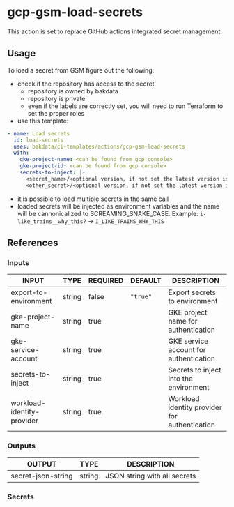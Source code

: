 # gcp-gsm-load-secrets

This action is set to replace GitHub actions integrated secret management.

## Usage

To load a secret from GSM figure out the following:

- check if the repository has access to the secret
  - repository is owned by bakdata
  - repository is private
  - even if the labels are correctly set, you will need to run Terraform to set the proper roles
- use this template:

```yaml
- name: Load secrets
  id: load-secrets
  uses: bakdata/ci-templates/actions/gcp-gsm-load-secrets
  with:
    gke-project-name: <can be found from gcp console>
    gke-project-id: <can be found from gcp console>
    secrets-to-inject: |-
      <secret_name>/<optional version, if not set the latest version is loaded>
      <other_secret>/<optional version, if not set the latest version is loaded>
```

- it is possible to load multiple secrets in the same call
- loaded secrets will be injected as environment variables and the name will be cannonicalized to SCREAMING_SNAKE_CASE. Example: `i-like_trains__why_this?` -> `I_LIKE_TRAINS_WHY_THIS`

## References

### Inputs

<!-- AUTO-DOC-INPUT:START - Do not remove or modify this section -->

| INPUT                      | TYPE   | REQUIRED | DEFAULT  | DESCRIPTION                                   |
| -------------------------- | ------ | -------- | -------- | --------------------------------------------- |
| export-to-environment      | string | false    | `"true"` | Export secrets to environment                 |
| gke-project-name           | string | true     |          | GKE project name for authentication           |
| gke-service-account        | string | true     |          | GKE service account for authentication        |
| secrets-to-inject          | string | true     |          | Secrets to inject into the environment        |
| workload-identity-provider | string | true     |          | Workload identity provider for authentication |

<!-- AUTO-DOC-INPUT:END -->

### Outputs

<!-- AUTO-DOC-OUTPUT:START - Do not remove or modify this section -->

| OUTPUT             | TYPE   | DESCRIPTION                  |
| ------------------ | ------ | ---------------------------- |
| secret-json-string | string | JSON string with all secrets |

<!-- AUTO-DOC-OUTPUT:END -->

### Secrets
